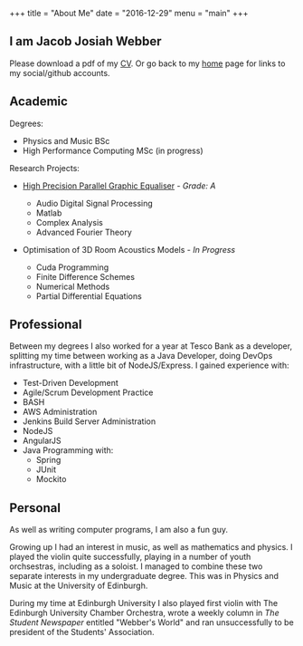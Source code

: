 +++ 
title = "About Me" 
date = "2016-12-29" 
menu = "main" 
+++

## I am Jacob Josiah Webber  

Please download a pdf of my [CV](/cv.pdf).
Or go back to my [home](/) page for links to my social/github accounts.


## Academic  

Degrees:

* Physics and Music BSc
* High Performance Computing MSc (in progress)

Research Projects:

* [High Precision Parallel Graphic Equaliser](/High-Precision-Parallel-Graphic-Equaliser-dissertation.pdf) - *Grade: A*
    - Audio Digital Signal Processing
    - Matlab
    - Complex Analysis
    - Advanced Fourier Theory  
  

* Optimisation of 3D Room Acoustics Models - *In Progress*
    - Cuda Programming
    - Finite Difference Schemes
    - Numerical Methods
    - Partial Differential Equations

## Professional  

Between my degrees I also worked for a year at Tesco Bank as a developer, splitting my time between working as a Java Developer, doing DevOps
infrastructure, with a little bit of NodeJS/Express. I gained experience with:

* Test-Driven Development
* Agile/Scrum Development Practice
* BASH
* AWS Administration
* Jenkins Build Server Administration
* NodeJS
* AngularJS
* Java Programming with:
    - Spring
    - JUnit
    - Mockito

## Personal  

As well as writing computer programs, I am also a fun guy.

Growing up I had an interest in music, as well as mathematics and physics. I played the violin quite successfully,
playing in a number of youth orchsestras, including as a soloist. I managed to combine these two separate interests
in my undergraduate degree. This was in Physics and Music at the University of Edinburgh.

During my time at Edinburgh University I also played first violin with The Edinburgh University Chamber Orchestra, wrote
a weekly column in *The Student Newspaper* entitled "Webber's World" and ran unsuccessfully to be president of the
Students' Association.  
 

